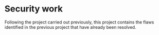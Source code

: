 # Security work
Following the project carried out previously, this project contains the flaws identified in the previous project that have already been resolved.
